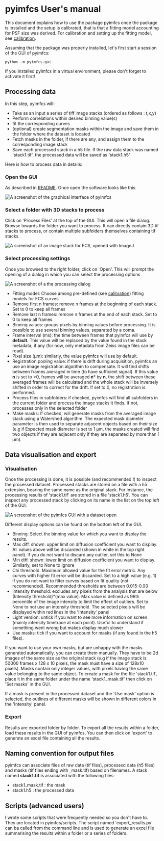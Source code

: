 # pyimfcs User's manual

This document explains how to use the package pyimfcs once the package is installed and the setup is calibrated, that is that a fitting model accounting for PSF size was derived. For calibration and setting up the fitting model, see [calibration](../blob/main/docs/calibration.md).

Assuming that the package was properly installed, let's first start a session of the GUI of pyimfcs:

	python -m pyimfcs.gui

If you installed pyimfcs in a virtual environment, please don't forget to activate it first!

## Processing data

In this step, pyimfcs will:
- Take as an input a series of tiff image stacks (ordered as follows : t,x,y)
- Perform correlations within desired binning value(s)
- fit the corresponding curves
- (optional) create segmentation masks within the image and save them in the folder where the dataset is located
- Fetch masks in the folder, if there are any, and assign them to the corresponding image stack
- Save each processed stack in a h5 file. If the raw data stack was named 'stack1.tif', the processed data will be saved as 'stack1.h5'

Here is how to process data in details:

### Open the GUI

As described in [README](../blob/main/README.md). Once open the software looks like this:

![A screenshot of the graphical interface of pyimfcs](https://github.com/aurelien-barbotin/imFCS/blob/main/images/manual/1_opening.png)

### Select a folder with 3D stacks to process

Click on 'Process Files' at the top of the GUI. This will open a file dialog. Browse towards the folder you want to process. It can directly contain 3D tif stacks to process, or contain multiple subfolders themselves containing tif stacks. 

![A screenshot of an image stack for FCS, opened with ImageJ](https://github.com/aurelien-barbotin/imFCS/blob/main/images/manual/2_stack_example.png)

### Select processing settings

Once you browsed to the right folder, click on 'Open'. This will prompt the opening of a dialog in which you can select the processing options

![A screenshot of a the processing dialog](https://github.com/aurelien-barbotin/imFCS/blob/main/images/manual/3_processing_dialog.png)

- Fitting model: Choose among pre-defined (see [calibration](https://github.com/aurelien-barbotin/imFCS/blob/main/docs/calibration.md)) fitting models for FCS curves
- Remove first n frames: remove n frames at the beginning of each stack. Set to 0 to keep all frames
- Remove last n frames: remove n frames at the end of each stack. Set to 0 to keep all frames
- Binning values: groups pixels by binning values before processing. It is possible to use several binning values, separated by a coma.
- Frame interval (ms): the time between frames that pyimfcs will use by **default**. This value will be replaced by the value found in the stack metadata, if any (for now, only metadata from Zeiss image files can be read).
- Pixel size (µm): similarly, the value pyimfcs will use by default.
- Registration pooling value: if there is drift during acquisition, pyimfcs an use an image registration algorithm to compensate. It will find shifts between frames averaged in time (to have sufficient signal). If this value **n** is set to >0, frames will be averaged **n*** by **n**, the shift between these averaged frames will be calculated and the whole stack will be inversely shifted in order to correct for the drift. If set to 0, no registration is performed.
- Process files in subfolders: if checked, pyimfcs will find all subfolders in the current folder and process the image stacks it finds. If not, processes only in the selected folder
- Make masks: If checked, will generate masks from the averaged image stack using a Watershed algorithm. The expected mask diameter parameter is then used to separate adjacent objects based on their size (e.g if Expected mask diameter is set to 1 µm, the masks created will find two objects if they are adjacent only if they are separated by more than 1 µm).

## Data visualisation and export

### Visualisation
Once the processing is done, it is possible (and recommended !) to inspect the processed dataset. Processed stacks are stored on a file with a h5 extension, bearing the same name as the original stack. For instance, the processing results of 'stack1.tif' are stored in a file 'stack1.h5'. You can inspect any processed stack by clicking on its name in the list on the top left of the GUI.

![A screenshot of the pyimfcs GUI with a dataset open](https://github.com/aurelien-barbotin/imFCS/blob/main/images/manual/4_data_processed.png)

Different display options can be found on the bottom left of the GUI. 
- Binning: Select the binning value for which you want to display the results.
- Max diff. shown: upper limit on diffusion coefficient you want to display. All values above will be discarded (shown in white in the top right panel). If you do not want to discard any outlier, set this to None
- Min diff. shown: lower limit on diffusion coefficient you want to display. Similarly, set to None to ignore
- Chi threshold: Maximum allowed value for the fit error metric. Any curves with higher fit error will be discarded. Set to a high value (e.g. 1) if you do not want to filter curves based on fit quality (not recommended). Recommended thresholds are between 0.015-0.03
- Intensity threshold: excludes any pixels from the analysis that are below (Intensity threshold)*(max value). Max value is defined as 98th percentile of the image intensity to limit the effect of outliers. Set to None to not use an intensity threshold. The selected pixels will be displayed within red lines in the 'Intensity' panel
- Light version: untick if you want to see more information on screen (mainly intensity timetrace at each point). Useful to understand if something went wrong but makes display much slower
- Use masks: tick if you want to account for masks (if any found in the h5 files).

If you want to use your own masks, but are unhappy with the masks generated automatically, you can create them manually. They have to be 2d images of the same size as the original stack (e.g if the image stack is 50000 frames x 128 x 10 pixels, the mask must have a size of 128x10 pixels). Masks contain only integer values, with pixels having the same value belonging to the same object. To create a mask for the file 'stack1.tif', place it in the same folder under the name 'stack1_mask.tif' then click on 'Set masks' in the GUI.

If a mask is present in the processed dataset and the 'Use mask' option is selected, the outlines of different masks will be shown in different colors in the 'Intensity' panel.

### Export

Results are exported folder by folder. To export all the results within a folder, load these results in the GUI of pyimfcs. You can then click on 'export' to generate an excel file containing all the results.

## Naming convention for output files

pyimfcs can associate files of raw data (tif files), processed data (h5 files) and masks (tif files ending with _mask.tif) based on filenames. A stack named **stack1.tif** is associated with the following files:
- stack1_mask.tif : the mask
- stack1.h5 : the processed data

## Scripts (advanced users)

I wrote some scripts that were frequently needed so you don't have to. They are located in pyimfcs/scripts. The script named 'export_results.py' can ba called from the command line and is used to generate an excel file summarising the results within a folder or a series of folders.

